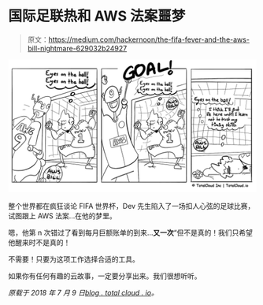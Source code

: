 # 国际足联热和 AWS 法案噩梦

> 原文：<https://medium.com/hackernoon/the-fifa-fever-and-the-aws-bill-nightmare-629032b24927>

![](img/cfe6226679b86e7320b95afd7b81a3e9.png)

整个世界都在疯狂谈论 FIFA 世界杯，Dev 先生陷入了一场扣人心弦的足球比赛，试图跟上 AWS 法案…在他的梦里。

嗯，他第 n 次错过了看到每月巨额账单的到来…**又一次**“但不是真的！我们只希望他醒来时不是真的！

不需要！只要为这项工作选择合适的工具。

如果你有任何有趣的云故事，一定要分享出来。我们很想听听。

*原载于 2018 年 7 月 9 日*[*blog . total cloud . io*](http://blog.totalcloud.io/nightmare-fifa-2018-aws-bill/)*。*
